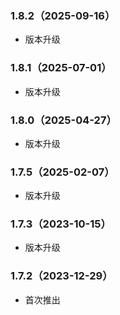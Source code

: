 ### 1.8.2（2025-09-16）
- 版本升级
### 1.8.1（2025-07-01）
- 版本升级
### 1.8.0（2025-04-27）
- 版本升级
### 1.7.5（2025-02-07）

- 版本升级

### 1.7.3（2023-10-15）

- 版本升级

### 1.7.2（2023-12-29）

- 首次推出